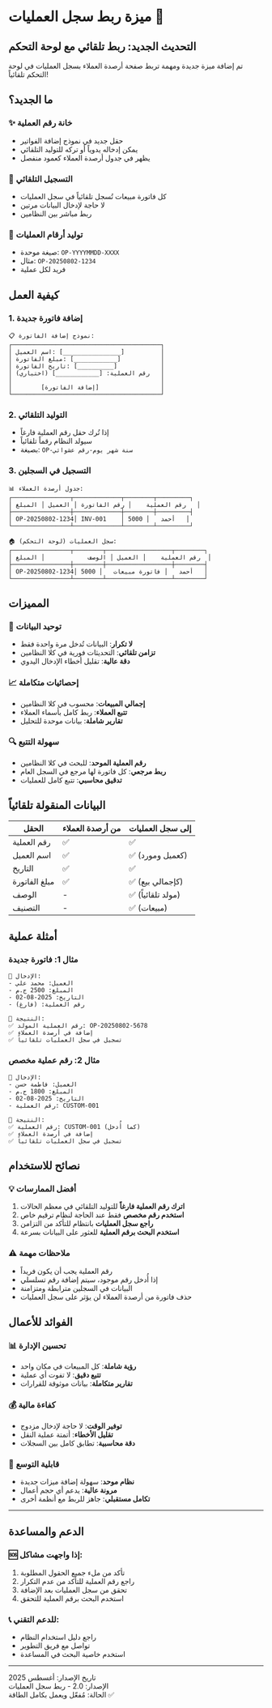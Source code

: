 # ميزة ربط سجل العمليات 🔗

## التحديث الجديد: ربط تلقائي مع لوحة التحكم

تم إضافة ميزة جديدة ومهمة تربط صفحة أرصدة العملاء بسجل العمليات في لوحة التحكم تلقائياً!

## ما الجديد؟

### ✨ **خانة رقم العملية**
- حقل جديد في نموذج إضافة الفواتير
- يمكن إدخاله يدوياً أو تركه للتوليد التلقائي
- يظهر في جدول أرصدة العملاء كعمود منفصل

### 🔄 **التسجيل التلقائي**
- كل فاتورة مبيعات تُسجل تلقائياً في سجل العمليات
- لا حاجة لإدخال البيانات مرتين
- ربط مباشر بين النظامين

### 🎯 **توليد أرقام العمليات**
- صيغة موحدة: `OP-YYYYMMDD-XXXX`
- مثال: `OP-20250802-1234`
- فريد لكل عملية

## كيفية العمل

### 1. إضافة فاتورة جديدة
```
📋 نموذج إضافة الفاتورة:
┌─────────────────────────────────────────┐
│ اسم العميل: [________________]          │
│ مبلغ الفاتورة: [____________]           │
│ تاريخ الفاتورة: [__________]            │
│ رقم العملية: [____________] (اختياري)   │
│                                         │
│        [إضافة الفاتورة]                 │
└─────────────────────────────────────────┘
```

### 2. التوليد التلقائي
- إذا تُرك حقل رقم العملية فارغاً
- سيولد النظام رقماً تلقائياً
- بصيغة: `OP-سنة شهر يوم-رقم عشوائي`

### 3. التسجيل في السجلين
```
📊 جدول أرصدة العملاء:
┌────────────────┬─────────────┬────────┬─────────┐
│ رقم العملية    │ رقم الفاتورة │ العميل │ المبلغ   │
├────────────────┼─────────────┼────────┼─────────┤
│ OP-20250802-1234│ INV-001    │ أحمد   │ 5000   │
└────────────────┴─────────────┴────────┴─────────┘

🏠 سجل العمليات (لوحة التحكم):
┌────────────────┬────────┬──────────────────┬────────┐
│ رقم العملية    │ العميل │ الوصف            │ المبلغ  │
├────────────────┼────────┼──────────────────┼────────┤
│ OP-20250802-1234│ أحمد   │ فاتورة مبيعات   │ 5000   │
└────────────────┴────────┴──────────────────┴────────┘
```

## المميزات

### 🎯 **توحيد البيانات**
- **لا تكرار**: البيانات تُدخل مرة واحدة فقط
- **تزامن تلقائي**: التحديثات فورية في كلا النظامين
- **دقة عالية**: تقليل أخطاء الإدخال اليدوي

### 📈 **إحصائيات متكاملة**
- **إجمالي المبيعات**: محسوب في كلا النظامين
- **تتبع العملاء**: ربط كامل بأسماء العملاء
- **تقارير شاملة**: بيانات موحدة للتحليل

### 🔍 **سهولة التتبع**
- **رقم العملية الموحد**: للبحث في كلا النظامين
- **ربط مرجعي**: كل فاتورة لها مرجع في السجل العام
- **تدقيق محاسبي**: تتبع كامل للعمليات

## البيانات المنقولة تلقائياً

| الحقل | من أرصدة العملاء | إلى سجل العمليات |
|-------|-------------------|-------------------|
| رقم العملية | ✅ | ✅ |
| اسم العميل | ✅ | ✅ (كعميل ومورد) |
| التاريخ | ✅ | ✅ |
| مبلغ الفاتورة | ✅ | ✅ (كإجمالي بيع) |
| الوصف | - | ✅ (مولد تلقائياً) |
| التصنيف | - | ✅ (مبيعات) |

## أمثلة عملية

### مثال 1: فاتورة جديدة
```
📝 الإدخال:
- العميل: محمد علي
- المبلغ: 2500 ج.م
- التاريخ: 2025-08-02
- رقم العملية: (فارغ)

🔄 النتيجة:
✅ رقم العملية المولد: OP-20250802-5678
✅ إضافة في أرصدة العملاء
✅ تسجيل في سجل العمليات تلقائياً
```

### مثال 2: رقم عملية مخصص
```
📝 الإدخال:
- العميل: فاطمة حسن
- المبلغ: 1800 ج.م
- التاريخ: 2025-08-02
- رقم العملية: CUSTOM-001

🔄 النتيجة:
✅ رقم العملية: CUSTOM-001 (كما أُدخل)
✅ إضافة في أرصدة العملاء
✅ تسجيل في سجل العمليات تلقائياً
```

## نصائح للاستخدام

### 💡 **أفضل الممارسات**
1. **اترك رقم العملية فارغاً** للتوليد التلقائي في معظم الحالات
2. **استخدم رقم مخصص** فقط عند الحاجة لنظام ترقيم خاص
3. **راجع سجل العمليات** بانتظام للتأكد من التزامن
4. **استخدم البحث برقم العملية** للعثور على البيانات بسرعة

### ⚠️ **ملاحظات مهمة**
- رقم العملية يجب أن يكون فريداً
- إذا أُدخل رقم موجود، سيتم إضافة رقم تسلسلي
- البيانات في السجلين مترابطة ومتزامنة
- حذف فاتورة من أرصدة العملاء لن يؤثر على سجل العمليات

## الفوائد للأعمال

### 📊 **تحسين الإدارة**
- **رؤية شاملة**: كل المبيعات في مكان واحد
- **تتبع دقيق**: لا تفوت أي عملية
- **تقارير متكاملة**: بيانات موثوقة للقرارات

### 💰 **كفاءة مالية**
- **توفير الوقت**: لا حاجة لإدخال مزدوج
- **تقليل الأخطاء**: أتمتة عملية النقل
- **دقة محاسبية**: تطابق كامل بين السجلات

### 🚀 **قابلية التوسع**
- **نظام موحد**: سهولة إضافة ميزات جديدة
- **مرونة عالية**: يدعم أي حجم أعمال
- **تكامل مستقبلي**: جاهز للربط مع أنظمة أخرى

---

## الدعم والمساعدة

### 🆘 **إذا واجهت مشاكل:**
1. تأكد من ملء جميع الحقول المطلوبة
2. راجع رقم العملية للتأكد من عدم التكرار
3. تحقق من سجل العمليات بعد الإضافة
4. استخدم البحث برقم العملية للتحقق

### 📞 **للدعم التقني:**
- راجع دليل استخدام النظام
- تواصل مع فريق التطوير
- استخدم خاصية البحث في المساعدة

---

تاريخ الإصدار: أغسطس 2025  
الإصدار: 2.0 - ربط سجل العمليات  
الحالة: مُفعّل ويعمل بكامل الطاقة ✅
